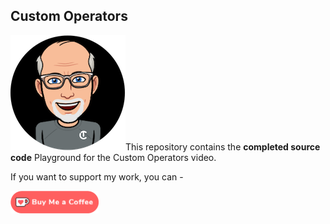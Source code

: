 ## Custom Operators

![SickerMe](Images/SickerMe.png)This repository contains the **completed source code** Playground for the Custom Operators video.



</a>

If you want to support my work, you can - </br>

<a href='https://ko-fi.com/Z8Z22WRVG' target='_blank'><img height='36' style='border:0px;height:36px;' src='Images/kofi3.png' border='0' alt='Buy Me a Coffee at ko-fi.com' /></a>
